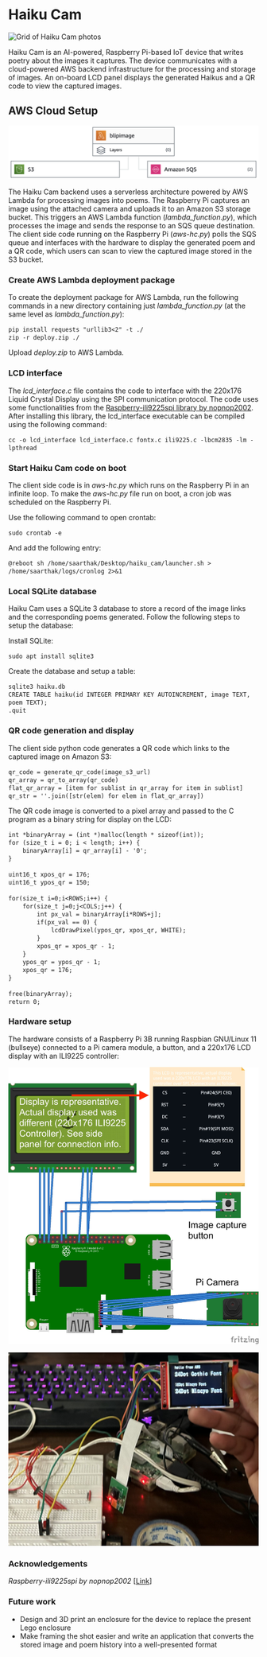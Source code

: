 # Haiku Cam
![Grid of Haiku Cam photos](img/img-collage.png)

Haiku Cam is an AI-powered, Raspberry Pi-based IoT device that writes poetry about the images it captures. The device communicates with a cloud-powered AWS backend infrastructure for the processing and storage of images. An on-board LCD panel displays the generated Haikus and a QR code to view the captured images.

## AWS Cloud Setup
![AWS Lambda setup](img/infra-lambda.png)

The Haiku Cam backend uses a serverless architecture powered by AWS Lambda for processing images into poems. The Raspberry Pi captures an image using the attached camera and uploads it to an Amazon S3 storage bucket. This triggers an AWS Lambda function (*lambda_function.py*), which processes the image and sends the response to an SQS queue destination. The client side code running on the Raspberry Pi (*aws-hc.py*) polls the SQS queue and interfaces with the hardware to display the generated poem and a QR code, which users can scan to view the captured image stored in the S3 bucket.

### Create AWS Lambda deployment package
To create the deployment package for AWS Lambda, run the following commands in a new directory containing just *lambda_function.py* (at the same level as *lambda_function.py*):

```
pip install requests "urllib3<2" -t ./
zip -r deploy.zip ./
```

Upload *deploy.zip* to AWS Lambda.

### LCD interface
The *lcd_interface.c* file contains the code to interface with the 220x176 Liquid Crystal Display using the SPI communication protocol. The code uses some functionalities from the [Raspberry-ili9225spi library by nopnop2002](https://github.com/nopnop2002/Raspberry-ili9225spi). After installing this library, the lcd_interface executable can be compiled using the following command:
```
cc -o lcd_interface lcd_interface.c fontx.c ili9225.c -lbcm2835 -lm -lpthread
```

### Start Haiku Cam code on boot
The client side code is in *aws-hc.py* which runs on the Raspberry Pi in an infinite loop. To make the *aws-hc.py* file run on boot, a cron job was scheduled on the Raspberry Pi.

Use the following command to open crontab:
```
sudo crontab -e
```

And add the following entry:
```
@reboot sh /home/saarthak/Desktop/haiku_cam/launcher.sh > /home/saarthak/logs/cronlog 2>&1
```

### Local SQLite database
Haiku Cam uses a SQLite 3 database to store a record of the image links and the corresponding poems generated. Follow the following steps to setup the database:

Install SQLite:
```
sudo apt install sqlite3
```

Create the database and setup a table:
```
sqlite3 haiku.db
CREATE TABLE haiku(id INTEGER PRIMARY KEY AUTOINCREMENT, image TEXT, poem TEXT);
.quit
```

### QR code generation and display

The client side python code generates a QR code which links to the captured image on Amazon S3:
```
qr_code = generate_qr_code(image_s3_url)
qr_array = qr_to_array(qr_code)
flat_qr_array = [item for sublist in qr_array for item in sublist]
qr_str = ''.join([str(elem) for elem in flat_qr_array])
```

The QR code image is converted to a pixel array and passed to the C program as a binary string for display on the LCD:
```
int *binaryArray = (int *)malloc(length * sizeof(int));
for (size_t i = 0; i < length; i++) {
    binaryArray[i] = qr_array[i] - '0';
}

uint16_t xpos_qr = 176;
uint16_t ypos_qr = 150;

for(size_t i=0;i<ROWS;i++) {
    for(size_t j=0;j<COLS;j++) {
        int px_val = binaryArray[i*ROWS+j];
        if(px_val == 0) {
            lcdDrawPixel(ypos_qr, xpos_qr, WHITE);
        }
        xpos_qr = xpos_qr - 1;
    }
    ypos_qr = ypos_qr - 1;
    xpos_qr = 176;
}

free(binaryArray);
return 0;
```

### Hardware setup
The hardware consists of a Raspberry Pi 3B running Raspbian GNU/Linux 11 (bullseye) connected to a Pi camera module, a button, and a 220x176 LCD display with an ILI9225 controller:

![Raspberry Pi hardware setup](img/circuit-diag.jpg)

![Raspberry Pi hardware setup](img/circuit-hardware.jpg)

### Acknowledgements
*Raspberry-ili9225spi by nopnop2002* [[Link](https://github.com/nopnop2002/Raspberry-ili9225spi)]

### Future work
- Design and 3D print an enclosure for the device to replace the present Lego enclosure
- Make framing the shot easier and write an application that converts the stored image and poem history into a well-presented format